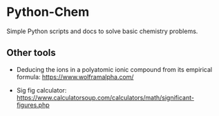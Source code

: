 # Python-Chem

Simple Python scripts and docs to solve basic chemistry problems.

## Other tools

- Deducing the ions in a polyatomic ionic compound from its empirical formula: https://www.wolframalpha.com/

- Sig fig calculator: https://www.calculatorsoup.com/calculators/math/significant-figures.php
